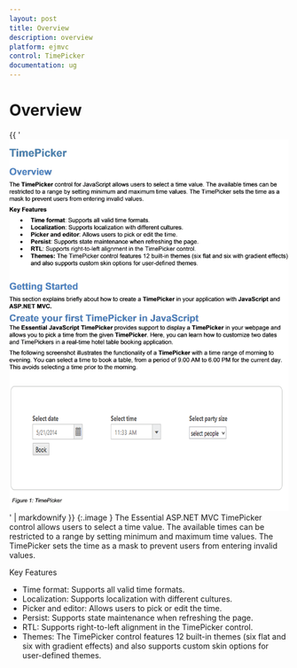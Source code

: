 ```yaml
---
layout: post
title: Overview
description: overview
platform: ejmvc
control: TimePicker
documentation: ug
---
```


# Overview

{{ '![](Overview_images/Overview_img1.png)' | markdownify }}
{:.image }
The Essential ASP.NET MVC TimePicker control allows users to select a time value. The available times can be restricted to a range by setting minimum and maximum time values. The TimePicker sets the time as a mask to prevent users from entering invalid values. 

Key Features

* Time format: Supports all valid time formats.
* Localization: Supports localization with different cultures.
* Picker and editor: Allows users to pick or edit the time.
* Persist: Supports state maintenance when refreshing the page.
* RTL: Supports right-to-left alignment in the TimePicker control.
* Themes: The TimePicker control features 12 built-in themes (six flat and six with gradient effects) and also supports custom skin options for user-defined themes.



